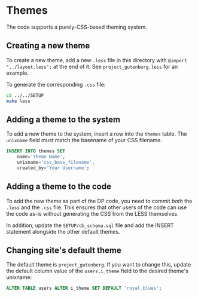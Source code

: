 # Themes
The code supports a purely-CSS-based theming system.

## Creating a new theme
To create a new theme, add a new `.less` file in this directory with
`@import "../layout.less";` at the end of it. See `project_gutenberg.less` for
an example.

To generate the corresponding `.css` file:
```bash
cd ../../SETUP
make less
```

## Adding a theme to the system
To add a new theme to the system, insert a row into the `themes` table.
The `unixname` field must match the basename of your CSS filename.

```sql
INSERT INTO themes SET
    name='Theme Name',
    unixname='css_base_filename',
    created_by='Your Username';
```

## Adding a theme to the code
To add the new theme as part of the DP code, you need to commit _both_ the
`.less` and the `.css` file. This ensures that other users of the code can
use the code as-is without generating the CSS from the LESS themselves.

In addition, update the `SETUP/db_schema.sql` file and add the INSERT
statement alongside the other default themes.

## Changing site's default theme
The default theme is `project_gutenberg`. If you want to change this, update
the default column value of the `users.i_theme` field to the desired theme's
unixname:

```sql
ALTER TABLE users ALTER i_theme SET DEFAULT 'royal_blues';
```

